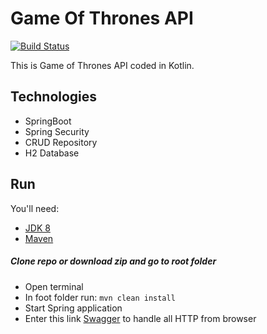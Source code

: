 # Game Of Thrones API

[![Build Status](https://travis-ci.org/mudasar187/GameOfThrones-API.svg?branch=master)](https://travis-ci.org/mudasar187/GameOfThrones-API)

This is Game of Thrones API coded in Kotlin.

## Technologies

-   SpringBoot
-   Spring Security
-   CRUD Repository
-   H2 Database

## Run

You'll need:

-   [JDK 8](https://www.oracle.com/technetwork/java/javase/downloads/jdk8-downloads-2133151.html)
-   [Maven](https://maven.apache.org/)


##### Clone repo or download zip and go to root folder

-   Open terminal
-   In foot folder run: `mvn clean install`
-   Start Spring application
-   Enter this link [Swagger](http://localhost:8080/gotrest/api/swagger-ui.html) to handle all HTTP from browser